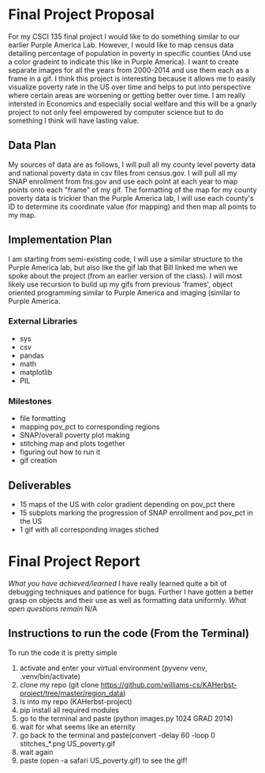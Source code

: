 # Final Project Proposal
For my CSCI 135 final project I would like to do something similar to our earlier Purple America Lab. However, I would like to map census data detailing percentage of population in poverty in specific counties (And use a color gradeint to indicate this like in Purple America). I want to create separate images for all the years from 2000-2014 and use them each as a frame in a gif. I think this project is interesting because it allows me to easily visualize poverty rate in the US over time and helps to put into perspective where certain areas are worsening or getting better over time. I am really intersted in Economics and especially social welfare and this will be a gnarly project to not only feel empowered by computer science but to do something I think will have lasting value.

## Data Plan
My sources of data are as follows, I will pull all my county level poverty data and national poverty data in csv files from census.gov. I will pull all my SNAP enrollment from fns.gov and use each point at each year to map points onto each "frame" of my gif.
The formatting of the map for my county poverty data is trickier than the Purple America lab, I will use each county's ID to determine its coordinate value (for mapping) and then map all points to my map.

## Implementation Plan
I am starting from semi-existing code, I will use a similar structure to the Purple America lab, but also like the gif lab that Bill linked me when we spoke about the project (from an earlier version of the class). I will most likely use recursion to build up my gifs from previous 'frames', object oriented programming similar to Purple America and imaging (similar to Purple America.

### External Libraries
- sys
- csv
- pandas
- math
- matplotlib
- PIL

### Milestones
- file formatting
- mapping pov_pct to corresponding regions
- SNAP/overall poverty plot making
- stitching map and plots together
- figuring out how to run it
- gif creation


## Deliverables
- 15 maps of the US with color gradient depending on pov_pct there
- 15 subplots marking the progression of SNAP enrollment and pov_pct in the US
- 1 gif with all corresponding images stiched

# Final Project Report
*What you have achieved/learned*
I have really learned quite a bit of debugging techniques and patience for bugs. Further I have gotten a better grasp on objects and their use as well as formatting data uniformly.
*What open questions remain*
N/A
## Instructions to run the code (From the Terminal)
To run the code it is pretty simple

1) activate and enter your virtual environment (pyvenv venv, .venv/bin/activate)
2) clone my repo (git clone https://github.com/williams-cs/KAHerbst-project/tree/master/region_data)
3) ls into my repo (KAHerbst-project)
4) pip install all required modules
4) go to the terminal and paste (python images.py 1024 GRAD 2014)
5) wait for what seems like an eternity
6) go back to the terminal and paste(convert -delay 60 -loop 0 stitches_*.png US_poverty.gif
7) wait again
8) paste (open -a safari US_poverty.gif) to see the gif!


